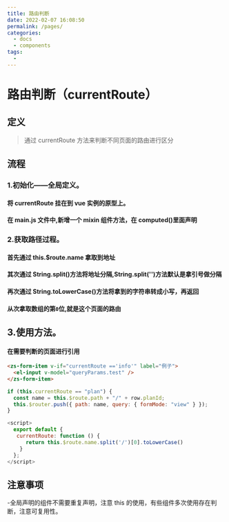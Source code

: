 ```yaml
---
title: 路由判断
date: 2022-02-07 16:08:50
permalink: /pages/
categories:
  - docs
  - components
tags:
  -
---
```


# 路由判断（currentRoute）

## 定义

> 通过 currentRoute 方法来判断不同页面的路由进行区分

## 流程

### 1.初始化——全局定义。

#### 将 currentRoute 挂在到 vue 实例的原型上。

#### 在 main.js 文件中,新增一个 mixin 组件方法，在 computed()里面声明

### 2.获取路径过程。

#### 首先通过 this.$route.name 拿取到地址

#### 其次通过 String.split()方法将地址分隔,String.split('')方法默认是拿引号做分隔

#### 再次通过 String.toLowerCase()方法将拿到的字符串转成小写，再返回

#### 从次拿取数组的第`0`位,就是这个页面的路由

## 3.使用方法。

#### 在需要判断的页面进行引用

```html
<zs-form-item v-if="currentRoute =='info'" label="例子">
  <el-input v-model="queryParams.test" />
</zs-form-item>
```

```js
if (this.currentRoute == "plan") {
  const name = this.$route.path + "/" + row.planId;
  this.$router.push({ path: name, query: { formMode: "view" } });
}
```

```js
<script>
  export default {
   currentRoute: function () {
      return this.$route.name.split('/')[0].toLowerCase()
    }
  };
</script>
```

## 注意事项

-全局声明的组件不需要重复声明，注意 this 的使用，有些组件多次使用存在判断，注意可复用性。
